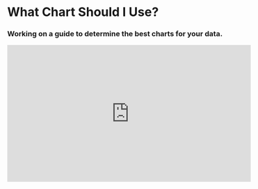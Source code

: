 # What Chart Should I Use? 

### Working on a guide to determine the best charts for your data. 

<iframe width="560" height="315" src="https://choose-chart.herokuapp.com" frameborder="0" allowfullscreen="allowfullscreen"></iframe>